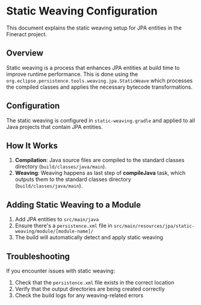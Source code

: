 # Static Weaving Configuration

This document explains the static weaving setup for JPA entities in the Fineract project.

## Overview

Static weaving is a process that enhances JPA entities at build time to improve runtime performance. This is done using the `org.eclipse.persistence.tools.weaving.jpa.StaticWeave` which processes the compiled classes and applies the necessary bytecode transformations.

## Configuration

The static weaving is configured in `static-weaving.gradle` and applied to all Java projects that contain JPA entities.

## How It Works

1. **Compilation**: Java source files are compiled to the standard classes directory (`build/classes/java/main`).
2. **Weaving**: Weaving happens as last step of **compileJava** task, which outputs them to the standard classes directory (`build/classes/java/main`).

## Adding Static Weaving to a Module

1. Add JPA entities to `src/main/java`
2. Ensure there's a `persistence.xml` file in `src/main/resources/jpa/static-weaving/module/[module-name]/`
3. The build will automatically detect and apply static weaving

## Troubleshooting

If you encounter issues with static weaving:

1. Check that the `persistence.xml` file exists in the correct location
2. Verify that the output directories are being created correctly
3. Check the build logs for any weaving-related errors
